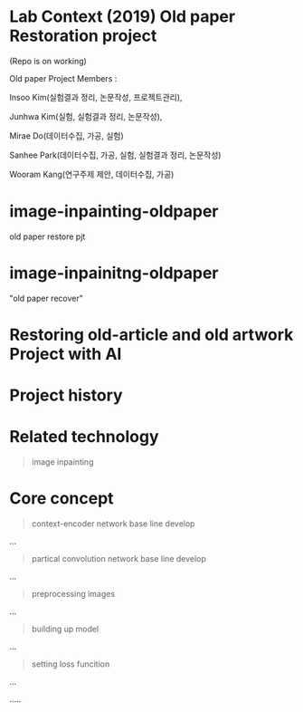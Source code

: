 # Lab Context (2019) Old paper Restoration project 
(Repo is on working)


Old paper Project Members : 

Insoo Kim(실험결과 정리, 논문작성, 프로젝트관리),

Junhwa Kim(실험, 실험결과 정리, 논문작성),

Mirae Do(데이터수집, 가공, 실험)

Sanhee Park(데이터수집, 가공, 실험, 실험결과 정리, 논문작성)

Wooram Kang(연구주제 제안, 데이터수집, 가공)


# image-inpainting-oldpaper
old paper restore pjt

# image-inpainitng-oldpaper
"old paper recover"

# Restoring old-article and old artwork Project with AI

# Project history

# Related technology
> image inpainting

# Core concept
 > context-encoder network base line develop
 
 ...
 
 > partical convolution network base line develop
 
 ...
 
 > preprocessing images
 
 ...
 
 > building up model
 
 ...
 
 > setting loss funcition
 
 ...

.....
